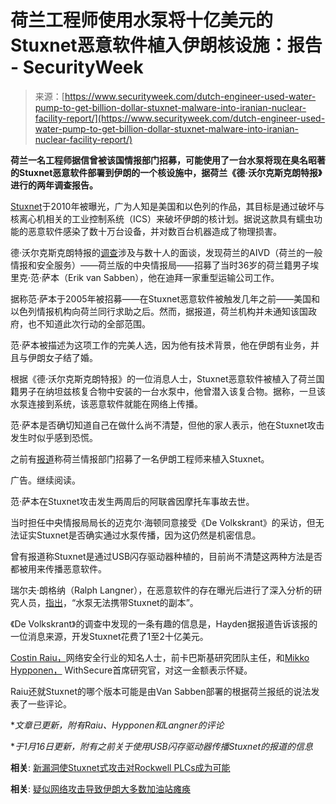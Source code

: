 <!--yml

category: 未分类

date: 2024-05-27 14:40:51

-->

# 荷兰工程师使用水泵将十亿美元的Stuxnet恶意软件植入伊朗核设施：报告 - SecurityWeek

> 来源：[https://www.securityweek.com/dutch-engineer-used-water-pump-to-get-billion-dollar-stuxnet-malware-into-iranian-nuclear-facility-report/](https://www.securityweek.com/dutch-engineer-used-water-pump-to-get-billion-dollar-stuxnet-malware-into-iranian-nuclear-facility-report/)

**荷兰一名工程师据信曾被该国情报部门招募，可能使用了一台水泵将现在臭名昭著的Stuxnet恶意软件部署到伊朗的一个核设施中，据荷兰《德·沃尔克斯克朗特报》进行的两年调查报告。**

[Stuxnet](https://www.securityweek.com/first-stuxnet-victims-unmasked-research/)于2010年被曝光，广为人知是美国和以色列的作品，其目标是通过破坏与核离心机相关的工业控制系统（ICS）来破坏伊朗的核计划。据说这款具有蠕虫功能的恶意软件感染了数十万台设备，并对数百台机器造成了物理损害。

德·沃尔克斯克朗特报的[调查](https://www.volkskrant.nl/kijkverder/v/2024/sabotage-in-iran-een-missie-in-duisternis~v989743/)涉及与数十人的面谈，发现荷兰的AIVD（荷兰的一般情报和安全服务）——荷兰版的中央情报局——招募了当时36岁的荷兰籍男子埃里克·范·萨本（Erik van Sabben），他在迪拜一家重型运输公司工作。

据称范·萨本于2005年被招募——在Stuxnet恶意软件被触发几年之前——美国和以色列情报机构向荷兰同行求助之后。然而，据报道，荷兰机构并未通知该国政府，也不知道此次行动的全部范围。

范·萨本被描述为这项工作的完美人选，因为他有技术背景，他在伊朗有业务，并且与伊朗女子结了婚。

根据《德·沃尔克斯克朗特报》的一位消息人士，Stuxnet恶意软件被植入了荷兰国籍男子在纳坦兹核复合物中安装的一台水泵中，他曾潜入该复合物。据称，一旦该水泵连接到系统，该恶意软件就能在网络上传播。

范·萨本是否确切知道自己在做什么尚不清楚，但他的家人表示，他在Stuxnet攻击发生时似乎感到恐慌。

之前有[报道](https://news.yahoo.com/revealed-how-a-secret-dutch-mole-aided-the-us-israeli-stuxnet-cyber-attack-on-iran-160026018.html)称荷兰情报部门招募了一名伊朗工程师来植入Stuxnet。

广告。继续阅读。

范·萨本在Stuxnet攻击发生两周后的阿联酋因摩托车事故去世。

当时担任中央情报局局长的迈克尔·海顿同意接受《De Volkskrant》的采访，但无法证实Stuxnet是否确实通过水泵传播，因为这仍然是机密信息。

曾有报道称Stuxnet是通过USB闪存驱动器种植的，目前尚不清楚这两种方法是否都被用来传播恶意软件。

瑞尔夫·朗格纳（Ralph Langner），在恶意软件的存在曝光后进行了深入分析的研究人员，[指出](https://twitter.com/langnergroup/status/1744389845638635727)，“水泵无法携带Stuxnet的副本”。

《De Volkskrant》的调查中发现的一条有趣的信息是，Hayden据报道告诉该报的一位消息来源，开发Stuxnet花费了1至2十亿美元。

[Costin Raiu，](https://twitter.com/craiu/status/1744317838733582668)网络安全行业的知名人士，前卡巴斯基研究团队主任，和[Mikko Hypponen，](https://twitter.com/mikko/status/1744319954441126063) WithSecure首席研究官，对这一金额表示怀疑。

Raiu还就Stuxnet的哪个版本可能是由Van Sabben部署的根据荷兰报纸的说法发表了一些评论。

**文章已更新，附有Raiu、Hypponen和Langner的评论*

**于1月16日更新，附有之前关于使用USB闪存驱动器传播Stuxnet的报道的信息*

**相关**: [新漏洞使Stuxnet式攻击对Rockwell PLCs成为可能](https://www.securityweek.com/new-vulnerabilities-allow-stuxnet-style-attacks-against-rockwell-plcs/)

**相关**: [疑似网络攻击导致伊朗大多数加油站瘫痪](https://www.securityweek.com/a-suspected-cyberattack-paralyzes-the-majority-of-gas-stations-across-iran/)

